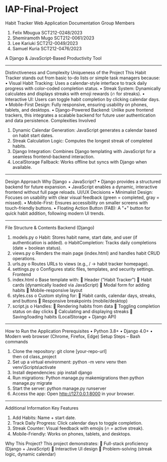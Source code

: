 # IAP-Final-Project

Habit Tracker Web Application Documentation
Group Members
1.	Felix Mbugua			SCT212-0248/2023
2.	Shemiramoth Mugo 		SCT212-0061/2023 
3.	Lee Kariuki 			SCT212-0049/2023
4.	Samuel Kuria 			 SCT212-0476/2023

A Django & JavaScript-Based Productivity Tool
________________________________________
Distinctiveness and Complexity
Uniqueness of the Project
This Habit Tracker stands out from basic to-do lists or simple task managers because:
•	Visual Habit Tracking: Uses a calendar-style interface to track daily progress with color-coded completion status.
•	Streak System: Dynamically calculates and displays streaks with emoji rewards (🔥 for streaks).
•	Interactive UI: Users can toggle habit completion by clicking calendar days.
•	Mobile-First Design: Fully responsive, ensuring usability on phones, tablets, and desktops.
•	Django-Powered Backend: Unlike pure frontend trackers, this integrates a scalable backend for future user authentication and data persistence.
Complexities Involved
1.	Dynamic Calendar Generation: JavaScript generates a calendar based on habit start dates.
2.	Streak Calculation Logic: Computes the longest streak of completed habits.
3.	Django Integration: Combines Django templating with JavaScript for a seamless frontend-backend interaction.
4.	LocalStorage Fallback: Works offline but syncs with Django when available.
________________________________________
Design Approach
Why Django + JavaScript?
•	Django provides a structured backend for future expansion.
•	JavaScript enables a dynamic, interactive frontend without full page reloads.
UI/UX Decisions
•	Minimalist Design: Focuses on usability with clear visual feedback (green = completed, gray = missed).
•	Mobile-First: Ensures accessibility on smaller screens with touch-friendly buttons.
•	Floating Action Button (FAB): A "+" button for quick habit addition, following modern UI trends.
________________________________________
File Structure & Contents
Backend (Django)
1.	models.py
o	Habit: Stores habit name, start date, and user (if authentication is added).
o	HabitCompletion: Tracks daily completions (date + boolean status).
2.	views.py
o	Renders the main page (index.html) and handles habit CRUD operations.
3.	urls.py
o	Routes URLs to views (e.g., / → habit tracker homepage).
4.	settings.py
o	Configures static files, templates, and security settings.
Frontend
1.	index.html
o	Base template with:
	Header ("Habit Tracker")
	Habit cards (dynamically loaded via JavaScript)
	Modal form for adding habits
	Mobile-responsive layout
2.	styles.css
o	Custom styling for:
	Habit cards, calendar days, streaks, and buttons
	Responsive breakpoints (mobile/desktop)
3.	script.js
o	Handles:
	Rendering habits from data
	Toggling completion status on day clicks
	Calculating and displaying streaks
	Saving/loading habits (LocalStorage + Django API)
________________________________________
How to Run the Application
Prerequisites
•	Python 3.8+
•	Django 4.0+
•	Modern web browser (Chrome, Firefox, Edge)
Setup Steps – Bash commands
1.	Clone the repository:
git clone [your-repo-url]   
then
cd class_project
2.	Set up a virtual environment:
python -m venv venv
then
venv\Scripts\activate    
3.	Install dependencies:
pip install django
4.	Run migrations:
Python manage.py makemigrations
then
python manage.py migrate
5.	Start the server:
python manage.py runserver
6.	Access the app:
Open http://127.0.0.1:8000 in your browser.
________________________________________
Additional Information
Key Features
1.	 Add Habits: Name + start date.
2.	 Track Daily Progress: Click calendar days to toggle completion.
3.	 Streak Counter: Visual feedback with emojis (🔥 = active streak).
4.	 Mobile-Friendly: Works on phones, tablets, and desktops.

Why This Project?
This project demonstrates:
	Full-stack proficiency (Django + JavaScript)
	Interactive UI design
	Problem-solving (streak logic, dynamic calendar)


